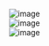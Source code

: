 ![image](https://github.com/kathleenforgiarini/Student-Project-Management/assets/82175930/0ca895f4-bab0-4ecc-b3c5-719f507e6f7f)
<br/>
![image](https://github.com/kathleenforgiarini/Student-Project-Management/assets/82175930/6181159a-508b-4118-afee-757c0d9d43c0)
<br/>
![image](https://github.com/kathleenforgiarini/Student-Project-Management/assets/82175930/114902ba-de00-4289-82a3-3e393f6dbcd8)
